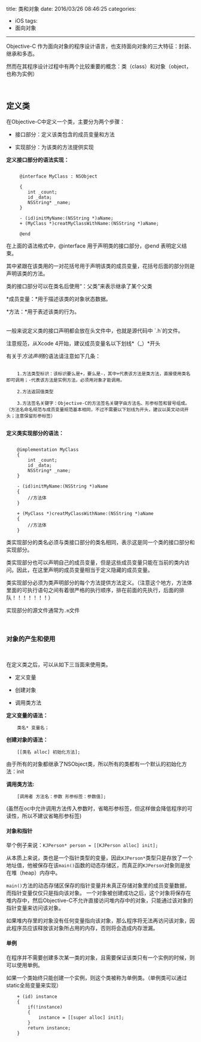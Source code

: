 
title: 类和对象
date: 2016/03/26 08:46:25
categories:
- iOS
tags:
- 面向对象

---
Objective-C 作为面向对象的程序设计语言，也支持面向对象的三大特征：封装、继承和多态。

然而在其程序设计过程中有两个比较重要的概念：类（class）和对象（object，也称为实例）

<br>

## 定义类

在Objective-C中定义一个类，主要分为两个步骤：

- 接口部分：定义该类包含的成员变量和方法

- 实现部分：为该类的方法提供实现


**定义接口部分的语法实现：**

```

	 @interface MyClass : NSObject
	 
	 {
	 	int _count;
	 	id _data;
	 	NSString* _name;
	 }
	 
	 - (id)initMyName:(NSString *)aName;
	 + (MyClass *)creatMyClassWithName:(NSString *)aName;
	 
	 @end
```

在上面的语法格式中，@interface 用于声明类的接口部分，@end 表明定义结束。

其中紧跟在该类用的一对花括号用于声明该类的成员变量，花括号后面的部分则是声明该类的方法。

类的接口部分可以在类名后使用“：父类”来表示继承了某个父类

*成员变量：*用于描述该类的对象状态数据。

*方法：*用于表述该类的行为。


<br>
一般来说定义类的接口声明都会放在头文件中，也就是源代码中 `.h`的文件。

注意规范，从Xcode 4开始，建议成员变量名以下划线*（_）*开头

有关于*方法声明*的语法请注意如下几条：

```

	1.方法类型标识：该标识要么是+，要么是-，其中+代表该方法是类方法，直接使用类名即可调用；-代表该方法是实例方法，必须用对象才能调用。
	
	2.方法返回值类型
	
	3.方法签名关键字：Objective-C的方法签名关键字由方法名、形参标签和冒号组成。（方法名命名规范与成员变量规范基本相同，不过不需要以下划线为开头，建议以英文动词开头；注意保留形参标签）
	
```


**定义类实现部分的语法：**

```

	@implementation MyClass
	{	
		int _count;
	 	id _data;
	 	NSString* _name;
	}
	
	- (id)initMyName:(NSString *)aName
	{
	 	//方法体
	}
	
	+ (MyClass *)creatMyClassWithName:(NSString *)aName
	{
	 	//方法体
	}

```

类实现部分的类名必须与类接口部分的类名相同，表示这是同一个类的接口部分和实现部分。

类实现部分也可以声明自己的成员变量，但是这些成员变量只能在当前的类内访问。因此，在这里声明的成员变量相当于定义隐藏的成员变量。

类实现部分必须为类声明部分的每个方法提供方法定义。（注意这个地方，方法体里面的可执行语句之间有着很严格的执行顺序，排在前面的先执行，后面的排队！！！！！！！）

实现部分的源文件通常为`.m`文件


<br>

### 对象的产生和使用

<br>

在定义类之后，可以从如下三当面来使用类。

- 定义变量

- 创建对象

- 调用类方法

**定义变量的语法：**

```
	类名* 变量名；
```

**创建对象的语法：**

```
	[[类名 alloc] 初始化方法];
```


由于所有的对象都继承了NSObject类，所以所有的类都有一个默认的初始化方法：init


**调用类方法:**

```
	[调用者 方法名：参数 形参标签：参数值];
```

(虽然在oc中允许调用方法传入参数时，省略形参标签，但这样做会降低程序的可读性，所以不建议省略形参标签)


#### 对象和指针

举个例子来说：`KJPerson* person = [[KJPerson alloc] init];`

从本质上来说，类也是一个指针类型的变量，因此`KJPerson*`类型只是存放了一个地址值，他被保存在该`main()`函数的动态存储区，而真正的`KJPerson`对象则是放在堆（heap）内存中。

`main()`方法的动态存储区保存的指针变量并未真正存储对象里的成员变量数据，而指针变量仅仅只是指向该对象。
一个对象被创建成功之后，这个对象将保存在堆内存中，然后Objective-C不允许直接访问堆内存中的对象，只能通过该对象的指针变量来访问该对象。

如果堆内存里的对象没有任何变量指向该对象，那么程序将无法再访问该对象，因此程序员应该释放该对象所占用的内存，否则将会造成内存泄漏。

#### 单例

在程序并不需要创建多次某一类的对象，且需要保证该类只有一个实例的时候，则可以使用单例。

如果一个类始终只能创建一个实例，则这个类被称为单例类。（单例类可以通过static全局变量来实现）

```
	+ (id) instance
	{
		if(!instance)
		{
			instance = [[super alloc] init];
		}
		return instance;
	}
```

